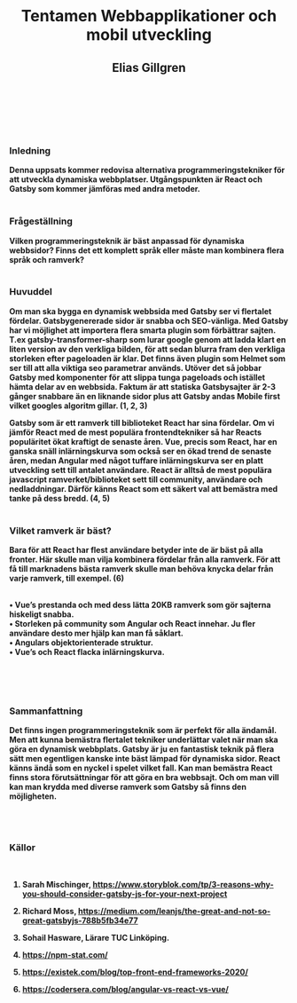 <br>
<h1 align="center">
  Tentamen Webbapplikationer och mobil utveckling<br>
</h1>
<h2 align="center">Elias Gillgren<h2>
<br><br><br>
<h3><strong>Inledning<strong></h3>
Denna uppsats kommer redovisa alternativa programmeringstekniker för att utveckla dynamiska webbplatser. Utgångspunkten är React och Gatsby som kommer jämföras med andra metoder.
<br><br>
<h3><strong>Frågeställning<strong></h3>
Vilken programmeringsteknik är bäst anpassad för dynamiska webbsidor? Finns det ett komplett språk eller måste man kombinera flera språk och ramverk?
<br><br>
<h3><strong>Huvuddel<strong></h3>
Om man ska bygga en dynamisk webbsida med Gatsby ser vi flertalet fördelar. Gatsbygenererade sidor är snabba och SEO-vänliga. Med Gatsby har vi möjlighet att importera flera smarta plugin som förbättrar sajten. T.ex gatsby-transformer-sharp som lurar google genom att ladda klart en liten version av den verkliga bilden, för att sedan blurra fram den verkliga storleken efter pageloaden är klar. Det finns även plugin som Helmet som ser till att alla viktiga seo parametrar används. Utöver det så jobbar Gatsby med komponenter för att slippa tunga pageloads och istället hämta delar av en webbsida. 
Faktum är att statiska Gatsbysajter är 2-3 gånger snabbare än en liknande sidor plus att Gatsby andas Mobile first vilket googles algoritm gillar. (1, 2, 3)

Gatsby som är ett ramverk till biblioteket React har sina fördelar. Om vi jämför React med de mest populära frontendtekniker så har Reacts populäritet ökat kraftigt de senaste åren. Vue, precis som React, har en ganska snäll inlärningskurva som också ser en ökad trend de senaste åren, medan Angular med något tuffare inlärningskurva ser en platt utveckling sett till antalet användare. React är alltså de mest populära javascript ramverket/biblioteket sett till community, användare och nedladdningar. Därför känns React som ett säkert val att bemästra med tanke på dess bredd.  (4, 5)
<br><br>
<h3><strong>Vilket ramverk är bäst?<strong></h3>
Bara för att React har flest användare betyder inte de är bäst på alla fronter. Här skulle man vilja kombinera fördelar från alla ramverk. För att få till marknadens bästa ramverk skulle man behöva knycka delar från varje ramverk, till exempel. (6)
<br><br>

•	  Vue’s prestanda och med dess lätta 20KB ramverk som gör sajterna hiskeligt snabba.<br>
• 	Storleken på community som Angular och React innehar. Ju fler användare desto mer hjälp kan man få såklart.<br>
•	  Angulars objektorienterade struktur.<br>
•	  Vue’s och React flacka inlärningskurva.<br>

<br>
<br><br>
<h3><strong>Sammanfattning<strong></h3>
Det finns ingen programmeringsteknik som är perfekt för alla ändamål. Men att kunna bemästra flertalet tekniker underlättar valet när man ska göra en dynamisk webbplats. Gatsby är ju en fantastisk teknik på flera sätt men egentligen kanske inte bäst lämpad för dynamiska sidor. React känns ändå som en nyckel i spelet vilket fall. Kan man bemästra React finns stora förutsättningar för att göra en bra webbsajt. Och om man vill kan man krydda med diverse ramverk som Gatsby så finns den möjligheten. 
<br><br>
<br><br>
<h3><strong>Källor<strong></h3>
<br>

1.	Sarah Mischinger, 
https://www.storyblok.com/tp/3-reasons-why-you-should-consider-gatsby-js-for-your-next-project

2.	Richard Moss, 
https://medium.com/leanjs/the-great-and-not-so-great-gatsbyjs-788b5fb34e77

3.	Sohail Hasware, 
Lärare TUC Linköping.

4.	https://npm-stat.com/

5.	https://existek.com/blog/top-front-end-frameworks-2020/

6.	https://codersera.com/blog/angular-vs-react-vs-vue/

